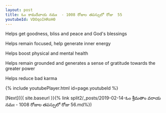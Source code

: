 ```yaml
---
layout: post
title: ఓం కామదేవాయ నమః  - 1008 రోజుల తపస్సులో రోజు  55
youtubeId: VDOqoIHRoH0
---
```

 
 
Helps get goodness, bliss and peace and God's blessings
 
Helps remain focused, help generate inner energy 
 
Helps boost physical and mental health 
 
Helps remain grounded and generates a sense of gratitude towards the greater power 
 
Helps reduce bad karma
 
 
 
 


{% include youtubePlayer.html id=page.youtubeId %}
 
[Next]({{ site.baseurl }}{% link  split2/_posts/2019-02-14-ఓం శ్రీమతాం వరాయ నమః  - 1008 రోజుల తపస్సులో రోజు  56.md%})
 
